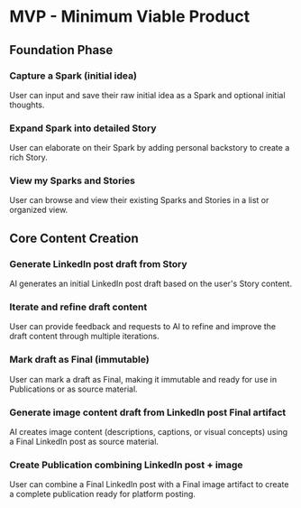# MVP - Minimum Viable Product

## Foundation Phase

### Capture a Spark (initial idea)
User can input and save their raw initial idea as a Spark and optional initial thoughts.

### Expand Spark into detailed Story
User can elaborate on their Spark by adding personal backstory to create a rich Story.

### View my Sparks and Stories
User can browse and view their existing Sparks and Stories in a list or organized view.

## Core Content Creation

### Generate LinkedIn post draft from Story
AI generates an initial LinkedIn post draft based on the user's Story content.

### Iterate and refine draft content
User can provide feedback and requests to AI to refine and improve the draft content through multiple iterations.

### Mark draft as Final (immutable)
User can mark a draft as Final, making it immutable and ready for use in Publications or as source material.

### Generate image content draft from LinkedIn post Final artifact
AI creates image content (descriptions, captions, or visual concepts) using a Final LinkedIn post as source material.

### Create Publication combining LinkedIn post + image
User can combine a Final LinkedIn post with a Final image artifact to create a complete publication ready for platform posting.